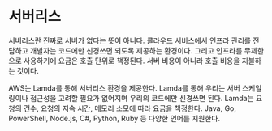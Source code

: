 # 서버리스

서버리스란 진짜로 서버가 없다는 뜻이 아니다. 클라우드 서비스에서 인프라 관리를 전담하고 개발자는 코드에만 신경쓰면 되도록 제공하는 환경이다. 그리고 인프라를 무제한으로 사용하기에 요금은 호출 단위로 책정된다. 서버 비용이 아니라 호출 비용을 지불하는 것이다. 

AWS는 Lamda를 통해 서버리스 환경을 제공한다. Lamda를 통해 우리는 서버 스케일링이나 접근성을 고려할 필요가 없어지며 우리의 코드에만 신경쓰면 된다. Lamda는 요청의 건수, 요청의 지속 시간, 메모리 소모에 따라 요금을 책정한다. Java, Go, PowerShell, Node.js, C#, Python, Ruby 등 다양한 언어를 지원한다.
